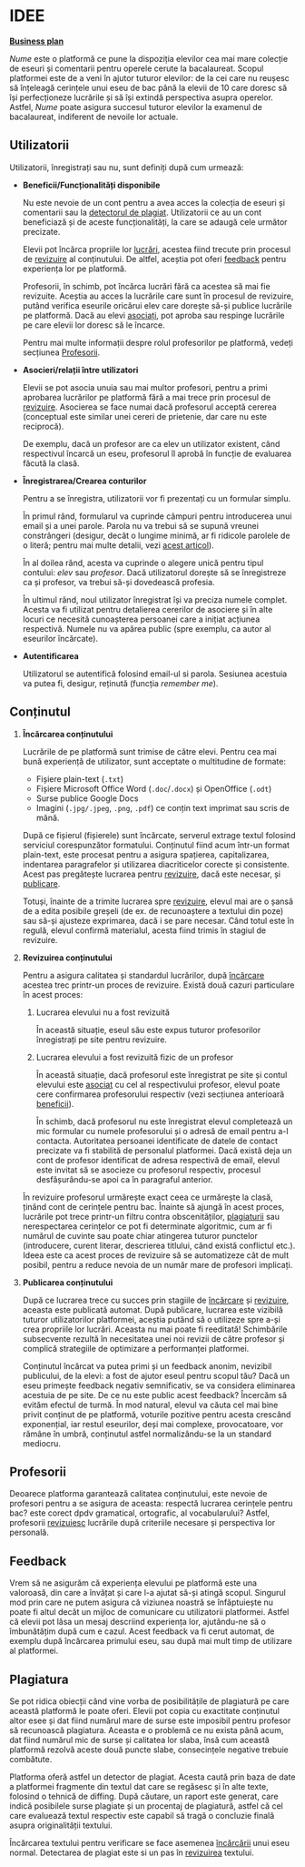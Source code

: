 # IDEE 

[**Business plan**][1]

*Nume* este o platformă ce pune la dispoziția elevilor cea mai mare colecție de eseuri și comentarii pentru operele cerute la bacalaureat. Scopul platformei este de a veni în ajutor tuturor elevilor: de la cei care nu reușesc să înțeleagă cerințele unui eseu de bac până la elevii de 10 care doresc să își perfecționeze lucrările și să își extindă perspectiva asupra operelor. Astfel, *Nume* poate asigura succesul tuturor elevilor la examenul de bacalaureat, indiferent de nevoile lor actuale.

## <a name="utilizatori"></a>Utilizatorii

Utilizatorii, înregistrați sau nu, sunt definiți după cum urmează:

* <a name="beneficii"></a>**Beneficii/Funcționalități disponibile**

  Nu este nevoie de un cont pentru a avea acces la colecția de eseuri și comentarii sau la [detectorul de plagiat](#plagiat). Utilizatorii ce au un cont beneficiază și de aceste funcționalități, la care se adaugă cele următor precizate.

  Elevii pot încărca propriile lor [lucrări](#continut), acestea fiind trecute prin procesul de [revizuire](#revizuire) al conținutului. De altfel, aceștia pot oferi [feedback](#feedback) pentru experiența lor pe platformă.

  Profesorii, în schimb, pot încărca lucrări fără ca acestea să mai fie revizuite. Aceștia au acces la lucrările care sunt în procesul de revizuire, putând verifica eseurile oricărui elev care dorește să-și publice lucrările pe platformă. Dacă au elevi [asociați](#asocieri), pot aproba sau respinge lucrările pe care elevii lor doresc să le încarce.
  
  Pentru mai multe informații despre rolul profesorilor pe platformă, vedeți secțiunea [Profesorii](#profesori).

* <a name="asocieri"></a>**Asocieri/relații între utilizatori**

  Elevii se pot asocia unuia sau mai multor profesori, pentru a primi aprobarea lucrărilor pe platformă fără a mai trece prin procesul de [revizuire](#revizuire). Asocierea se face numai dacă profesorul acceptă cererea (conceptual este similar unei cereri de prietenie, dar care nu este reciprocă).

  De exemplu, dacă un profesor are ca elev un utilizator existent, când respectivul încarcă un eseu, profesorul îl aprobă în funcție de evaluarea făcută la clasă.

* <a name="inregistrare"></a>**Înregistrarea/Crearea conturilor**

  Pentru a se înregistra, utilizatorii vor fi prezentați cu un formular simplu.

  În primul rând, formularul va cuprinde câmpuri pentru introducerea unui email și a unei parole. Parola nu va trebui să se supună vreunei constrângeri (desigur, decât o lungime minimă, ar fi ridicole parolele de o literă; pentru mai multe detalii, vezi [acest articol][2]).

  În al doilea rând, acesta va cuprinde o alegere unică pentru tipul contului: *elev* sau *profesor*. Dacă utilizatorul dorește să se înregistreze ca și profesor, va trebui să-și dovedească profesia.

  În ultimul rând, noul utilizator înregistrat își va preciza numele complet. Acesta va fi utilizat pentru detalierea cererilor de asociere și în alte locuri ce necesită cunoașterea persoanei care a inițiat acțiunea respectivă. Numele nu va apărea public (spre exemplu, ca autor al eseurilor încărcate).

* <a name="autentificare"></a>**Autentificarea**

  Utilizatorul se autentifică folosind email-ul si parola. Sesiunea acestuia va putea fi, desigur, reținută (funcția *remember me*).
  
  [//]: # (TODO: Oare să scăpăm de autentificarea clasică prin user și parolă? Argumente pro? Argumente contra?) 

## <a name="continut"></a>Conținutul

1. <a name="incarcare"></a>**Încărcarea conținutului**

    Lucrările de pe platformă sunt trimise de către elevi. Pentru cea mai bună experiență de utilizator, sunt acceptate o multitudine de formate:

    * Fișiere plain-text (`.txt`)
    * Fișiere Microsoft Office Word (`.doc`/`.docx`) și OpenOffice (`.odt`)
    * Surse publice Google Docs
    * Imagini (`.jpg/.jpeg`, `.png`, `.pdf`) ce conțin text imprimat sau scris de mână.

    După ce fișierul (fișierele) sunt încărcate, serverul extrage textul folosind serviciul corespunzător formatului. Conținutul fiind acum într-un format plain-text, este procesat pentru a asigura spațierea, capitalizarea, indentarea paragrafelor și utilizarea diacriticelor corecte și consistente. Acest pas pregătește lucrarea pentru [revizuire](#revizuire), dacă este necesar, și [publicare](#publicare).

    Totuși, înainte de a trimite lucrarea spre [revizuire](#revizuire), elevul mai are o șansă de a edita posibile greșeli (de ex. de recunoaștere a textului din poze) sau să-și ajusteze exprimarea, dacă i se pare necesar. Când totul este în regulă, elevul confirmă materialul, acesta fiind trimis în stagiul de revizuire.

1. <a name="revizuire"></a>**Revizuirea conținutului**

    Pentru a asigura calitatea și standardul lucrărilor, după [încărcare](#incarcare) acestea trec printr-un proces de revizuire. Există două cazuri particulare în acest proces:

    1. Lucrarea elevului nu a fost revizuită

        În această situație, eseul său este expus tuturor profesorilor înregistrați pe site pentru revizuire.

    1. Lucrarea elevului a fost revizuită fizic de un profesor

        În această situație, dacă profesorul este înregistrat pe site și contul elevului este [asociat](#asocieri) cu cel al respectivului profesor, elevul poate cere confirmarea profesorului respectiv (vezi secțiunea anterioară [beneficii](#beneficii)).

        În schimb, dacă profesorul nu este înregistrat elevul completează un mic formular cu numele profesorului și o adresă de email pentru a-l contacta. Autoritatea persoanei identificate de datele de contact precizate va fi stabilită de personalul platformei. Dacă există deja un cont de profesor identificat de adresa respectivă de email, elevul este invitat să se asocieze cu profesorul respectiv, procesul desfășurându-se apoi ca în paragraful anterior.
    
    În revizuire profesorul urmărește exact ceea ce urmărește la clasă, ținând cont de cerințele pentru bac. Înainte să ajungă în acest proces, lucrările pot trece printr-un filtru contra obscenităților, [plagiaturii](#plagiat) sau nerespectarea cerințelor ce pot fi determinate algoritmic, cum ar fi numărul de cuvinte sau poate chiar atingerea tuturor punctelor (introducere, curent literar, descrierea titlului, când există conflictul etc.). Ideea este ca acest proces de revizuire să se automatizeze cât de mult posibil, pentru a reduce nevoia de un număr mare de profesori implicați.

1. <a name="publicare"></a>**Publicarea conținutului**

    După ce lucrarea trece cu succes prin stagiile de [încărcare](#incarcare) și [revizuire](#revizuire), aceasta este publicată automat. După publicare, lucrarea este vizibilă tuturor utilizatorilor platformei, aceștia putând să o utilizeze spre a-și crea propriile lor lucrări. Aceasta nu mai poate fi reeditată! Schimbările subsecvente rezultă în necesitatea unei noi revizii de către profesor și complică strategiile de optimizare a performanței platformei.
    
    Conținutul încărcat va putea primi și un feedback anonim, nevizibil publicului, de la elevi: a fost de ajutor eseul pentru scopul tău? Dacă un eseu primește feedback negativ semnificativ, se va considera eliminarea acestuia de pe site. De ce nu este public acest feedback? Încercăm să evităm efectul de turmă. În mod natural, elevul va căuta cel mai bine privit conținut de pe platformă, voturile pozitive pentru acesta crescând exponențial, iar restul eseurilor, deși mai complexe, provocatoare, vor rămâne în umbră, conținutul astfel normalizându-se la un standard mediocru.

## <a name="profesori"></a>Profesorii

Deoarece platforma garantează calitatea conținutului, este nevoie de profesori pentru a se asigura de aceasta: respectă lucrarea cerințele pentru bac? este corect dpdv gramatical, ortografic, al vocabularului? Astfel, profesorii [revizuiesc](#revizuire) lucrările după criteriile necesare și perspectiva lor personală.

## <a name="feedback"></a>Feedback

Vrem să ne asigurăm că experiența elevului pe platformă este una valoroasă, din care a învățat și care l-a ajutat să-și atingă scopul. Singurul mod prin care ne putem asigura că viziunea noastră se înfăptuiește nu poate fi altul decât un mijloc de comunicare cu utilizatorii platformei. Astfel că elevii pot lăsa un mesaj descriind experiența lor, ajutându-ne să o îmbunătățim după cum e cazul. Acest feedback va fi cerut automat, de exemplu după încărcarea primului eseu, sau după mai mult timp de utilizare al platformei.

## <a name="plagiat"></a>Plagiatura

Se pot ridica obiecții când vine vorba de posibilitățile de plagiatură pe care această platformă le poate oferi. Elevii pot copia cu exactitate conținutul altor esee și dat fiind numărul mare de surse este imposibil pentru profesor să recunoască plagiatura. Aceasta e o problemă ce nu exista până acum, dat fiind numărul mic de surse și calitatea lor slaba, însă cum această platformă rezolvă aceste două puncte slabe, consecințele negative trebuie combătute.

Platforma oferă astfel un detector de plagiat. Acesta caută prin baza de date a platformei fragmente din textul dat care se regăsesc și în alte texte, folosind o tehnică de diffing. După căutare, un raport este generat, care indică posibilele surse plagiate și un procentaj de plagiatură, astfel că cel care evaluează textul respectiv este capabil să tragă o concluzie finală asupra originalității textului.

Încărcarea textului pentru verificare se face asemenea [încărcării](#incarcare) unui eseu normal. Detectarea de plagiat este si un pas în [revizuirea](#revizuire) textului.

[1]: https://docs.google.com/presentation/d/1bKMsCSciHUsiMy7Lg7-0SCBnQGAnBxZ8NDw0_tS32g0
[2]: https://lifehacker.com/how-password-constraints-give-you-a-false-sense-of-secu-1830564360
